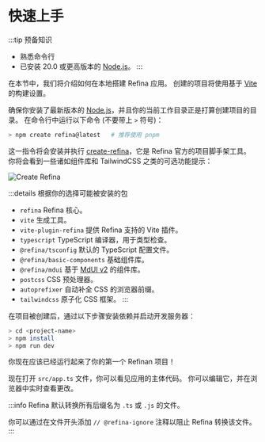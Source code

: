 # 快速上手

:::tip 预备知识

- 熟悉命令行
- 已安装 20.0 或更高版本的 [Node.js](https://nodejs.org/)。
  :::

在本节中，我们将介绍如何在本地搭建 Refina 应用。 创建的项目将使用基于 [Vite](https://vitejs.dev) 的构建设置。

确保你安装了最新版本的 [Node.js](https://nodejs.org/)，并且你的当前工作目录正是打算创建项目的目录。 在命令行中运行以下命令 (不要带上 `>` 符号)：

```sh
> npm create refina@latest   # 推荐使用 pnpm
```

这一指令将会安装并执行 [create-refina](https://github.com/refinajs/refina/tree/main/packages/creator)，它是 Refina 官方的项目脚手架工具。 你将会看到一些诸如组件库和 TailwindCSS 之类的可选功能提示：

![Create Refina](/media/create-refina.png)

:::details 根据你的选择可能被安装的包

- `refina` Refina 核心。
- `vite` 生成工具。
- `vite-plugin-refina` 提供 Refina 支持的 Vite 插件。
- `typescript` TypeScript 编译器，用于类型检查。
- `@refina/tsconfig` 默认的 TypeScript 配置文件。
- `@refina/basic-components` 基础组件库。
- `@refina/mdui` 基于 [MdUI v2](https://mdui.org/) 的组件库。
- `postcss` CSS 预处理器。
- `autoprefixer` 自动补全 CSS 的浏览器前缀。
- `tailwindcss` 原子化 CSS 框架。
  :::

在项目被创建后，通过以下步骤安装依赖并启动开发服务器：

```sh
> cd <project-name>
> npm install
> npm run dev
```

你现在应该已经运行起来了你的第一个 Refinan 项目！

现在打开 `src/app.ts` 文件，你可以看见应用的主体代码。 你可以编辑它，并在浏览器中实时查看更改。

:::info
Refina 默认转换所有后缀名为 `.ts` 或 `.js` 的文件。

你可以通过在文件开头添加 `// @refina-ignore` 注释以阻止 Refina 转换该文件。
:::
